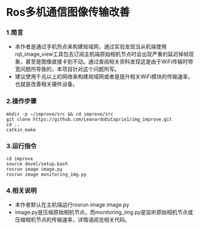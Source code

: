 # Ros多机通信图像传输改善
### 1.简言
- 本作者是通过手机热点来构建局域网，通过实验发现当从机端使用rqt_image_view工具包去订阅主机端原始相机节点时会出现严重的延迟掉帧现象，甚至是图像直接卡到不动。通过查阅相关资料发现这是由于WiFi传输时带宽问题所导致的，本项目针对这个问题所写。
- 建议使用千兆以上的网络来构建局域网或者是提升相关WiFi模块的传输速率，也就是改善相关硬件设备。
### 2.操作步骤
```
mkdir -p ~/improve/src && cd improve/src
git clone https://github.com/LeonardoDiCaprio1/img_improve.git
cd ..
catkin_make
```
### 3.运行指令
```
cd improve 
source devel/setup.bash
rosrun image image.py
rosrun image monitoring_img.py
```
### 4.相关说明
- 本作者默认在主机端运行rosrun image image.py
- image.py是压缩原始相机节点，而monitoring_img.py是监听原始相机节点或压缩相机节点的传输速率，详情请阅览相关代码。
